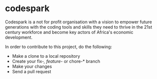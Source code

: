 # codespark
Codespark is a not for profit organisation with a vision to empower future generations with the coding tools and skills they need to thrive in the 21st century workforce and become key actors of Africa's economic development.

In order to contribute to this project, do the following:

- Make a clone to a local repository
- Create your fix-*, feature-* or chore-* branch
- Make your changes
- Send a pull request
